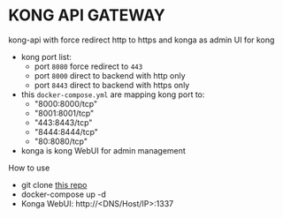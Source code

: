 # KONG API GATEWAY
kong-api with force redirect http to https and konga as admin UI for kong   
- kong port list:
  - port `8080` force redirect to `443`
  - port `8000` direct to backend with http only
  - port `8443` direct to backend with https only
- this `docker-compose.yml` are mapping kong port to:
  - "8000:8000/tcp"
  - "8001:8001/tcp"
  - "443:8443/tcp"
  - "8444:8444/tcp"
  - "80:8080/tcp"
- konga is kong WebUI for admin management

How to use
- git clone [this repo](/../../)
- docker-compose up -d
- Konga WebUI: http://<DNS/Host/IP>:1337
